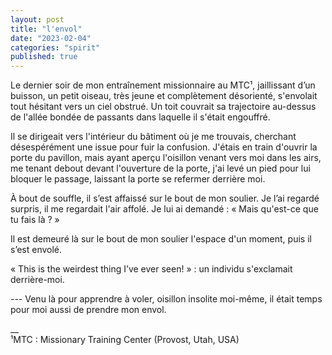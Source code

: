 ```yaml
---
layout: post
title: "l'envol"
date: "2023-02-04"
categories: "spirit"
published: true
---
```


Le dernier soir de mon entraînement missionnaire au MTC¹, jaillissant d’un buisson, un petit oiseau, très jeune et complètement désorienté, s'envolait tout hésitant vers un ciel obstrué. Un toit couvrait sa trajectoire au-dessus de l'allée bondée de passants dans laquelle il s'était engouffré.  

Il se dirigeait vers l'intérieur du bâtiment où je me trouvais, cherchant désespérément une issue pour fuir la confusion. J'étais en train d'ouvrir la porte du pavillon, mais ayant aperçu l'oisillon venant vers moi dans les airs, me tenant debout devant l'ouverture de la porte, j'ai levé un pied pour lui bloquer le passage, laissant la porte se refermer derrière moi.

À bout de souffle, il s’est affaissé sur le bout de mon soulier. Je l’ai regardé surpris, il me regardait l'air affolé. Je lui ai demandé : « Mais qu'est-ce que tu fais là ? »  

Il est demeuré là sur le bout de mon soulier l'espace d'un moment, puis il s’est envolé.

« This is the weirdest thing I’ve ever seen! » : un individu s'exclamait derrière-moi.

--- Venu là pour apprendre à voler, oisillon insolite moi-même, il était temps pour moi aussi de prendre mon envol.

__  
¹MTC : Missionary Training Center (Provost, Utah, USA)
